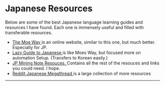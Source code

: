 # Japanese Resources
Below are some of the best Japanese language learning guides and resources I have found. Each one is immensely useful and filled with transferable resources.

* <a href=https://learnjapanese.moe/guide/ target="_blank" rel="noopener"> The Moe Way </a> is an online website, similar to this one, but much better. Especially for JP.
* <a href=https://lazyguidejp.github.io/jp-lazy-guide/ target="_blank" rel="noopener"> Lazy Guide to Japanese </a> is like Moes Way, but focused more on automation Setup. (Transfers to Korean easily.)
* <a href=https://aquafina-water-bottle.github.io/jp-mining-note/setupeverythingelse/ target="_blank" rel="noopener"> JP Mining Note Resouces. </a> Contains all the rest of the resouces and links you could need. I hope.
* <a href=https://www.reddit.com/r/LearnJapanese/wiki/index/startersguide/ target="_blank" rel="noopener"> Reddit Japanese Megathread </a> is a large collection of more resources
---
